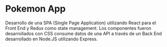 # Pokemon App
Desarrollo de una SPA (Single Page Application) utilizando React para el Front End y Redux como state management. Los componentes fueron desarrollados con CSS consume datos de una API a través de un Back End desarrollado en Node.JS utilizando Express.
